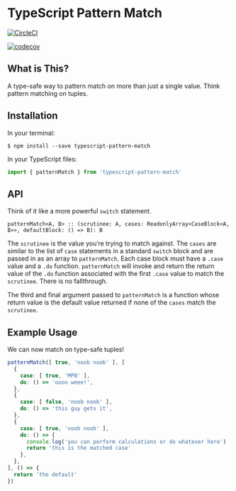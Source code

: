 # TypeScript Pattern Match

[![CircleCI](https://circleci.com/gh/kylecorbelli/typescript-pattern-match.svg?style=shield)](https://circleci.com/gh/kylecorbelli/typescript-pattern-match)

[![codecov](https://codecov.io/gh/kylecorbelli/typescript-pattern-match/branch/master/graph/badge.svg)](https://codecov.io/gh/kylecorbelli/typescript-pattern-match)

## What is This?
A type-safe way to pattern match on more than just a single value. Think pattern matching on tuples.

## Installation
In your terminal:
```
$ npm install --save typescript-pattern-match
```

In your TypeScript files:
```TypeScript
import { patternMatch } from 'typescript-pattern-match'
```

## API
Think of it like a more powerful `switch` statement.
```
patternMatch<A, B> :: (scrutinee: A, cases: ReadonlyArray<CaseBlock<A, B>>, defaultBlock: () => B): B
```
The `scrutinee` is the value you’re trying to match against. The `cases` are similar to the list of `case` statements in a standard `switch` block and are passed in as an array to `patternMatch`. Each case block must have a `.case` value and a `.do` function. `patternMatch` will invoke and return the return value of the `.do` function associated with the first `.case` value to match the `scrutinee`. There is no fallthrough.

The third and final argument passed to `patternMatch` is a function whose return value is the default value returned if none of the `cases` match the `scrutinee`.

## Example Usage
We can now match on type-safe tuples!
```TypeScript
patternMatch([ true, 'noob noob' ], [
  {
    case: [ true, 'MPB' ],
    do: () => 'oooo weee!',
  },
  {
    case: [ false, 'noob noob' ],
    do: () => 'this guy gets it',
  },
  {
    case: [ true, 'noob noob' ],
    do: () => {
      console.log('you can perform calculations or do whatever here')
      return 'this is the matched case'
    },
  },
], () => {
  return 'the default'
})
```
